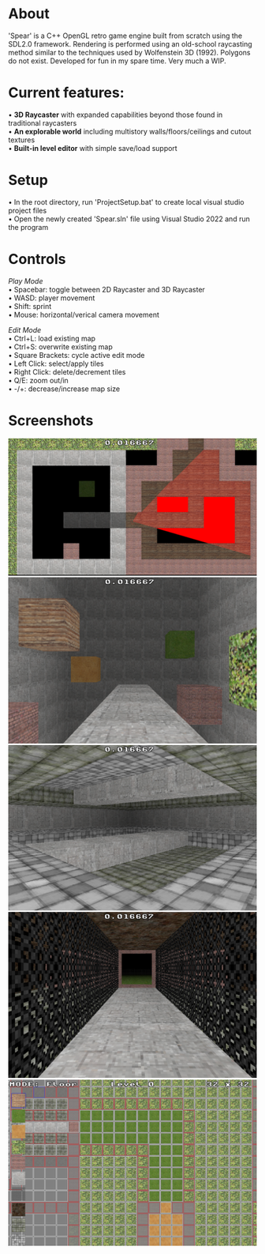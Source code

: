 # About
'Spear' is a C++ OpenGL retro game engine built from scratch using the SDL2.0 framework. Rendering is performed using an old-school raycasting method similar to the techniques used by Wolfenstein 3D (1992). Polygons do not exist. Developed for fun in my spare time. Very much a WIP.

# Current features:
•  **3D Raycaster** with expanded capabilities beyond those found in traditional raycasters\
•  **An explorable world** including multistory walls/floors/ceilings and cutout textures\
•  **Built-in level editor** with simple save/load support

# Setup
• In the root directory, run 'ProjectSetup.bat' to create local visual studio project files\
• Open the newly created 'Spear.sln' file using Visual Studio 2022 and run the program

# Controls
*Play Mode*\
• Spacebar: toggle between 2D Raycaster and 3D Raycaster\
• WASD: player movement\
• Shift: sprint\
• Mouse: horizontal/verical camera movement

*Edit Mode*\
• Ctrl+L: load existing map\
• Ctrl+S: overwrite existing map\
• Square Brackets: cycle active edit mode\
• Left Click: select/apply tiles\
• Right Click: delete/decrement tiles\
• Q/E: zoom out/in\
• -/+: decrease/increase map size

# Screenshots
![2D View](Screenshots/2DView.png)
![3D View-1](Screenshots/3DView-1.png)
![3D View-2](Screenshots/3DView-2.png)
![3D View-3](Screenshots/3DView-3.png)
![Level Editor](Screenshots/LevelEditor.png)